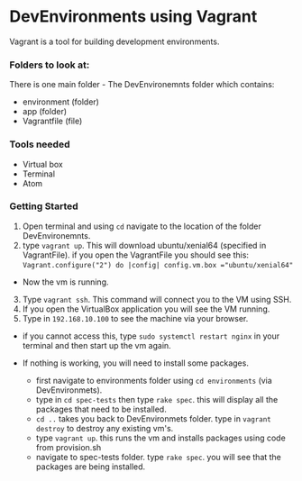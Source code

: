 # DevEnvironments using Vagrant
Vagrant is a tool for building development environments.

### Folders to look at:
There is one main folder - The DevEnvironemnts folder which contains:
- environment (folder)
- app (folder)
- Vagrantfile (file)

### Tools needed
- Virtual box
- Terminal
- Atom

### Getting Started
1. Open terminal and using `cd` navigate to the location of the folder DevEnvironemnts.
2. type `vagrant up`. This will download ubuntu/xenial64 (specified in VagrantFile). if you open the VagrantFile you should see this:
`Vagrant.configure("2") do |config|
  config.vm.box ="ubuntu/xenial64"`
- Now the vm is running.
3. Type `vagrant ssh`. This command will connect you to the VM using SSH.
4. If you open the VirtualBox application you will see the VM running.
5. Type in `192.168.10.100` to see the machine via your browser.
 - if you cannot access this, type `sudo systemctl restart nginx` in your terminal and then start up the vm again.

- If nothing is working, you will need to install some packages.
  - first navigate to environments folder using `cd environments` (via DevEnvironmets).
  - type in `cd spec-tests` then type `rake spec`. this will display all the packages that need to be installed.
  - `cd ..` takes you back to DevEnvironmets folder. type in `vagrant destroy` to destroy any existing vm's.
  - type `vagrant up`. this runs the vm and installs packages using code from provision.sh
  - navigate to spec-tests folder. type `rake spec`. you will see that the packages are being installed.
